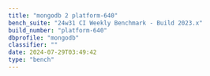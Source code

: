 ```yaml
---
title: "mongodb 2 platform-640"
bench_suite: "24w31 CI Weekly Benchmark - Build 2023.x"
build_number: "platform-640"
dbprofile: "mongodb"
classifier: ""
date: 2024-07-29T03:49:42
type: "bench"
---
```

